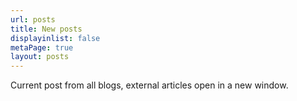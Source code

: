 ```yaml
---
url: posts
title: New posts
displayinlist: false
metaPage: true
layout: posts
---
```

Current post from all blogs, external articles open in a new window.
